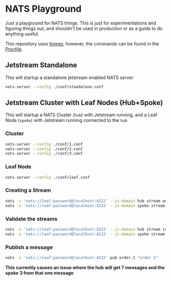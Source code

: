 # NATS Playground

Just a playground for NATS things. This is just for experimentations and figuring things out, and shouldn't be used in production or as a guide to do anything useful.

This repository uses [forego](https://github.com/ddollar/forego), however, the commands can be found in the [Procfile](./Procfile).

## Jetstream Standalone

This will startup a standalone jetstream enabled NATS server

```bash
nats-server --config ./conf/standalone.conf
```

## Jetstream Cluster with Leaf Nodes (Hub+Spoke)

This will startup a NATS Cluster (`hub`) with Jetstream running, and a Leaf Node (`spoke`) with Jetstream running connected to the `hub`

### Cluster

```bash
nats-server --config ./conf/1.conf
nats-server --config ./conf/2.conf
nats-server --config ./conf/3.conf
```

### Leaf Node

```bash
nats-server --config ./conf/leaf.conf
```

### Creating a Stream

```bash
nats -s 'nats://leaf:password@localhost:4222' --js-domain hub stream add --config ./data/orders.json
nats -s 'nats://leaf:password@localhost:4222' --js-domain spoke stream add --config ./data/orders.json
```

### Validate the streams

```bash
nats -s 'nats://leaf:password@localhost:4222' --js-domain hub stream info ORDERS
nats -s 'nats://leaf:password@localhost:4222' --js-domain spoke stream info ORDERS
```

### Publish a message

```bash
nats -s 'nats://leaf:password@localhost:4222' pub order.1 "order 1"
```

**This currently causes an issue where the hub will get 7 messages and the spoke 3 from that one message**
